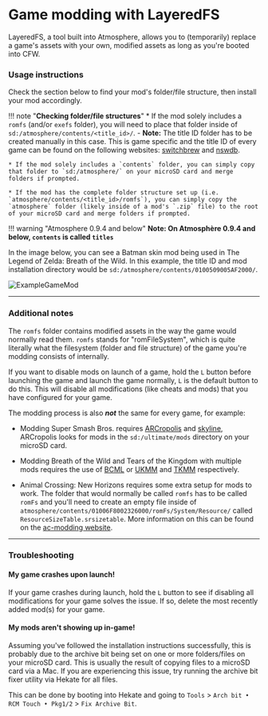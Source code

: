 # **Game modding with LayeredFS**

LayeredFS, a tool built into Atmosphere, allows you to (temporarily) replace a game's assets with your own, modified assets as long as you're booted into CFW.

### **Usage instructions**

Check the section below to find your mod's folder/file structure, then install your mod accordingly.

!!! note "**Checking folder/file structures**"
    * If the mod solely includes a `romfs` (and/or `exefs` folder), you will need to place that folder inside of `sd:/atmosphere/contents/<title_id>/`.
        - **Note:** The title ID folder has to be created manually in this case. This is game specific and the title ID of every game can be found on the following websites: [switchbrew](https://switchbrew.org/wiki/Title_list/Games) and [nswdb](https://nswdb.com/).

    * If the mod solely includes a `contents` folder, you can simply copy that folder to `sd:/atmosphere/` on your microSD card and merge folders if prompted.

    * If the mod has the complete folder structure set up (i.e. `atmosphere/contents/<title_id>/romfs`), you can simply copy the `atmosphere` folder (likely inside of a mod's `.zip` file) to the root of your microSD card and merge folders if prompted.

!!! warning "Atmosphere 0.9.4 and below"
    **Note: On Atmosphère 0.9.4 and below, `contents` is called `titles`**

In the image below, you can see a Batman skin mod being used in The Legend of Zelda: Breath of the Wild. In this example, the title ID and mod installation directory would be `sd:/atmosphere/contents/0100509005AF2000/`.

![ExampleGameMod](../extras/img/game_modding.jpg)


-----

### **Additional notes**

The `romfs` folder contains modified assets in the way the game would normally read them. `romfs` stands for "romFileSystem", which is quite literally what the filesystem (folder and file structure) of the game you're modding consists of internally.</br>

If you want to disable mods on launch of a game, hold the `L` button before launching the game and launch the game normally, `L` is the default button to do this. This will disable all modifications (like cheats and mods) that you have configured for your game.

The modding process is also ***not*** the same for every game, for example:

* Modding Super Smash Bros. requires [ARCropolis](https://github.com/Raytwo/ARCropolis) and [skyline](https://github.com/skyline-dev/skyline), ARCropolis looks for mods in the `sd:/ultimate/mods` directory on your microSD card.

* Modding Breath of the Wild and Tears of the Kingdom with multiple mods requires the use of [BCML](https://github.com/NiceneNerd/BCML) or [UKMM](https://github.com/NiceneNerd/UKMM) and [TKMM](https://github.com/TKMM-Team/Tkmm) respectively.

* Animal Crossing: New Horizons requires some extra setup for mods to work. The folder that would normally be called `romfs` has to be called `romFs` and you'll need to create an empty file inside of `atmosphere/contents/01006F8002326000/romFs/System/Resource/` called `ResourceSizeTable.srsizetable`. More information on this can be found on the [ac-modding website](https://ac-modding.com/ACNH/mods.html).

-----

### **Troubleshooting**
#### **My game crashes upon launch!**
If your game crashes during launch, hold the `L` button to see if disabling all modifications for your game solves the issue. If so, delete the most recently added mod(s) for your game.

#### **My mods aren't showing up in-game!**
Assuming you've followed the installation instructions successfully, this is probably due to the archive bit being set on one or more folders/files on your microSD card. This is usually the result of copying files to a microSD card via a Mac. If you are experiencing this issue, try running the archive bit fixer utility via Hekate for all files.

This can be done by booting into Hekate and going to `Tools` > `Arch bit • RCM Touch • Pkg1/2` > `Fix Archive Bit`.
